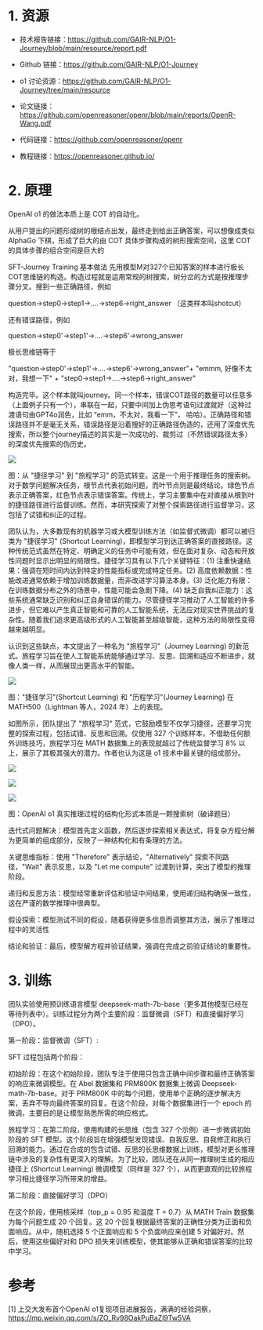 # 1. 资源
 - 技术报告链接：https://github.com/GAIR-NLP/O1-Journey/blob/main/resource/report.pdf
 - Github 链接：https://github.com/GAIR-NLP/O1-Journey
 - o1 讨论资源：https://github.com/GAIR-NLP/O1-Journey/tree/main/resource

- 论文链接：https://github.com/openreasoner/openr/blob/main/reports/OpenR-Wang.pdf
- 代码链接：https://github.com/openreasoner/openr
- 教程链接：https://openreasoner.github.io/

# 2. 原理

OpenAI o1 的做法本质上是 COT 的自动化。

从用户提出的问题形成树的根结点出发，最终走到给出正确答案，可以想像成类似 AlphaGo 下棋，形成了巨大的由 COT 具体步骤构成的树形搜索空间，这里 COT 的具体步骤的组合空间是巨大的

SFT-Journey Training 基本做法
先用模型M对327个已知答案的样本进行极长COT思维链的构造。构造过程就是运用常规的树搜索，树分岔的方式是按推理步骤分叉。搜到一些正确路径，例如

question->step0->step1->....->step6->right_answer （这类样本叫shotcut）

还有错误路径，例如

question->step0'->step1'->....->step6'->wrong_answer

极长思维链等于

"question->step0'->step1'->....->step6'->wrong_answer"+ "emmm, 好像不太对，我想一下" + "step0->step1->....->step6->right_answer"

构造完毕。这个样本就叫journey。同一个样本，错误COT路径的数量可以任意多（上面例子只有一个），串联在一起，只要中间加上伪思考语句过渡就好（这种过渡语句由GPT4o润色，比如 “emm，不太对，我看一下”， 哈哈）。正确路径和错误路径并不是毫无关系，错误路径是沿着搜好的正确路径伪造的，还用了深度优先搜索，所以整个journey描述的其实是一次成功的、裁剪过（不然错误路径太多）的深度优先搜索的伪历史。

![](.01_上交大o1旅程_images/四维凸.png)

图：从 "捷径学习" 到 "旅程学习" 的范式转变。这是一个用于推理任务的搜索树。对于数学问题解决任务，根节点代表初始问题，而叶节点则是最终结论。绿色节点表示正确答案，红色节点表示错误答案。传统上，学习主要集中在对直接从根到叶的捷径路径进行监督训练。然而，本研究探索了对整个探索路径进行监督学习，这包括了试错和纠正的过程。

团队认为，大多数现有的机器学习或大模型训练方法（如监督式微调）都可以被归类为 "捷径学习" (Shortcut Learning)，即模型学习到达正确答案的直接路径。这种传统范式虽然在特定、明确定义的任务中可能有效，但在面对复杂、动态和开放性问题时显示出明显的局限性。捷径学习具有以下几个关键特征：(1) 注重快速结果：强调在短时间内达到特定的性能指标或完成特定任务。(2) 高度依赖数据：性能改进通常依赖于增加训练数据量，而非改进学习算法本身。(3) 泛化能力有限：在训练数据分布之外的场景中，性能可能会急剧下降。(4) 缺乏自我纠正能力：这些系统通常缺乏识别和纠正自身错误的能力。尽管捷径学习推动了人工智能的许多进步，但它难以产生真正智能和可靠的人工智能系统，无法应对现实世界挑战的复杂性。随着我们追求更高级形式的人工智能甚至超级智能，这种方法的局限性变得越来越明显。

认识到这些缺点，本文提出了一种名为 "旅程学习"（Journey Learning) 的新范式。旅程学习旨在使人工智能系统能够通过学习、反思、回溯和适应不断进步，就像人类一样，从而展现出更高水平的智能。

![](.01_上交大o1旅程_images/性能.png)

图："捷径学习"(Shortcut Learning) 和 "历程学习"(Journey Learning) 在 MATH500（Lightman 等人，2024 年）上的表现。

如图所示，团队提出了 "旅程学习" 范式，它鼓励模型不仅学习捷径，还要学习完整的探索过程，包括试错、反思和回溯。仅使用 327 个训练样本，不借助任何额外训练技巧，旅程学习在 MATH 数据集上的表现就超过了传统监督学习 8% 以上，展示了其极其强大的潜力。作者也认为这是 o1 技术中最关键的组成部分。

![](.01_上交大o1旅程_images/对比.png)

![](.01_上交大o1旅程_images/GPT4性能.png)

![](.01_上交大o1旅程_images/o1解题过程.png)

图：OpenAI o1 真实推理过程的结构化形式本质是一颗搜索树（破译题目）

迭代式问题解决：模型首先定义函数，然后逐步探索相关表达式，将复杂方程分解为更简单的组成部分，反映了一种结构化和有条理的方法。

关键思维指标：使用 "Therefore" 表示结论，"Alternatively" 探索不同路径，"Wait" 表示反思，以及 "Let me compute" 过渡到计算，突出了模型的推理阶段。

递归和反思方法：模型经常重新评估和验证中间结果，使用递归结构确保一致性，这在严谨的数学推理中很典型。

假设探索：模型测试不同的假设，随着获得更多信息而调整其方法，展示了推理过程中的灵活性

结论和验证：最后，模型解方程并验证结果，强调在完成之前验证结论的重要性。

# 3. 训练

团队实验使用预训练语言模型 deepseek-math-7b-base（更多其他模型已经在等待列表中）。训练过程分为两个主要阶段：监督微调（SFT）和直接偏好学习（DPO）。

第一阶段：监督微调（SFT）:

SFT 过程包括两个阶段：

初始阶段：在这个初始阶段，团队专注于使用只包含正确中间步骤和最终正确答案的响应来微调模型。在 Abel 数据集和 PRM800K 数据集上微调 Deepseek-math-7b-base。对于 PRM800K 中的每个问题，使用单个正确的逐步解决方案，丢弃不导向最终答案的回复。在这个阶段，对每个数据集进行一个 epoch 的微调，主要目的是让模型熟悉所需的响应格式。

旅程学习：在第二阶段，使用构建的长思维（包含 327 个示例）进一步微调初始阶段的 SFT 模型。这个阶段旨在增强模型发现错误、自我反思、自我修正和执行回溯的能力。通过在合成的包含试错、反思的长思维数据上训练，模型对更长推理链中涉及的复杂性有更深入的理解。为了比较，团队还在从同一推理树生成的相应捷径上 (Shortcut Learning) 微调模型（同样是 327 个），从而更直观的比较旅程学习相比捷径学习所带来的增益。

第二阶段：直接偏好学习（DPO）

在这个阶段，使用核采样（top_p = 0.95 和温度 T = 0.7）从 MATH Train 数据集为每个问题生成 20 个回复。这 20 个回复根据最终答案的正确性分类为正面和负面响应。从中，随机选择 5 个正面响应和 5 个负面响应来创建 5 对偏好对。然后，使用这些偏好对和 DPO 损失来训练模型，使其能够从正确和错误答案的比较中学习。


# 参考

[1] 上交大发布首个OpenAI o1复现项目进展报告，满满的经验洞察，https://mp.weixin.qq.com/s/ZO_Rv98OakPuBaZl9Tw5VA